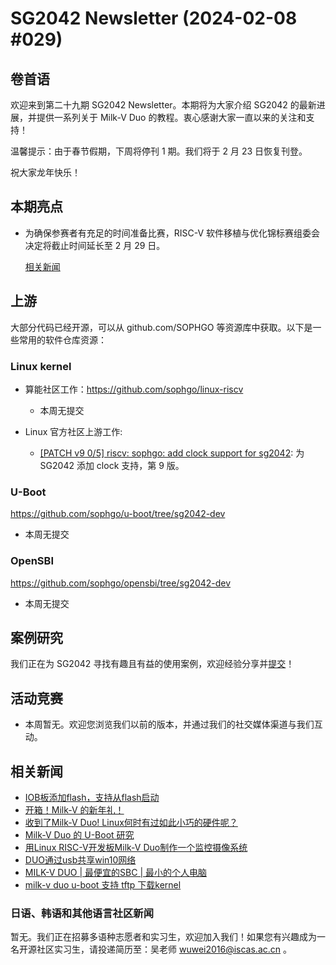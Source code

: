 # SG2042 Newsletter (2024-02-08 #029)

## 卷首语

欢迎来到第二十九期 SG2042 Newsletter。本期将为大家介绍 SG2042 的最新进展，并提供一系列关于 Milk-V Duo 的教程。衷心感谢大家一直以来的关注和支持！

温馨提示：由于春节假期，下周将停刊 1 期。我们将于 2 月 23 日恢复刊登。

祝大家龙年快乐！

## 本期亮点

+ 为确保参赛者有充足的时间准备比赛，RISC-V 软件移植与优化锦标赛组委会决定将截止时间延长至 2 月 29 日。

  [相关新闻](https://mp.weixin.qq.com/s/vHT1CwEiXZ3yLcy1VAIAxQ)

## 上游


大部分代码已经开源，可以从 github.com/SOPHGO 等资源库中获取。以下是一些常用的软件仓库资源：

### Linux kernel

+ 算能社区工作：https://github.com/sophgo/linux-riscv

  +  本周无提交

+ Linux 官方社区上游工作:

  + [[PATCH v9 0/5] riscv: sophgo: add clock support for sg2042][lk-1]: 为 SG2042 添加 clock 支持，第 9 版。

[lk-1]: https://lore.kernel.org/linux-riscv/cover.1706854074.git.unicorn_wang@outlook.com/


### U-Boot

https://github.com/sophgo/u-boot/tree/sg2042-dev

+ 本周无提交

### OpenSBI

https://github.com/sophgo/opensbi/tree/sg2042-dev 

+ 本周无提交

## 案例研究

我们正在为 SG2042 寻找有趣且有益的使用案例，欢迎经验分享并[提交](https://github.com/sophgocommunity/SG2042-Newsletter/pulls)！

## 活动竞赛

+ 本周暂无。欢迎您浏览我们以前的版本，并通过我们的社交媒体渠道与我们互动。

## 相关新闻

+ [IOB板添加flash，支持从flash启动][news-1]
+ [开箱！Milk-V 的新年礼！][news-2]
+ [收到了Milk-V Duo! Linux何时有过如此小巧的硬件呢？][news-3]
+ [Milk-V Duo 的 U-Boot 研究][news-4]
+ [用Linux RISC-V开发板Milk-V Duo制作一个监控摄像系统][news-5]
+ [DUO通过usb共享win10网络][news-6]
+ [MILK-V DUO | 最便宜的SBC | 最小的个人电脑][news-7]
+ [milk-v duo u-boot 支持 tftp 下载kernel][news-8]

[news-1]:https://community.milkv.io/t/iob-flash-flash/1354
[news-2]:https://www.bilibili.com/video/BV1bm411X7s1
[news-3]:https://twitter.com/esestemicorreo/status/1752646433646211151
[news-4]:https://qiita.com/nanbuwks/items/3132529b0987d3db6fcd
[news-5]:https://twitter.com/610t/status/1751204501783228547
[news-6]:https://community.milkv.io/t/duo-usb-win10/1359
[news-7]:https://www.youtube.com/watch?v=LvYQ1egESTA
[news-8]:https://zhuanlan.zhihu.com/p/680841549

### 日语、韩语和其他语言社区新闻

暂无。我们正在招募多语种志愿者和实习生，欢迎加入我们！如果您有兴趣成为一名开源社区实习生，请投递简历至：吴老师 [wuwei2016@iscas.ac.cn](mailto:wuwei2016@iscas.ac.cn) 。